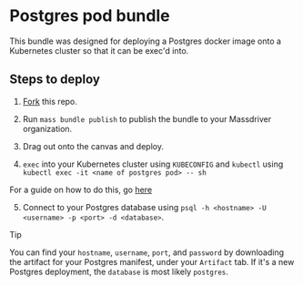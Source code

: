# Postgres pod bundle

This bundle was designed for deploying a Postgres docker image onto a Kubernetes cluster so that it can be exec'd into.

## Steps to deploy

1. [Fork](https://github.com/mclacore/postgres-bundle/fork) this repo.

2. Run `mass bundle publish` to publish the bundle to your Massdriver organization.

3. Drag out onto the canvas and deploy.

4. `exec` into your Kubernetes cluster using `KUBECONFIG` and `kubectl` using `kubectl exec -it <name of postgres pod> -- sh`

For a guide on how to do this, go [here](https://docs.massdriver.cloud/runbooks/kubernetes/access)

5. Connect to your Postgres database using `psql -h <hostname> -U <username> -p <port> -d <database>`.

> [!TIP]
> You can find your `hostname`, `username`, `port`, and `password` by downloading the artifact for your Postgres manifest, under your `Artifact` tab. If it's a new Postgres deployment, the `database` is most likely `postgres`.
